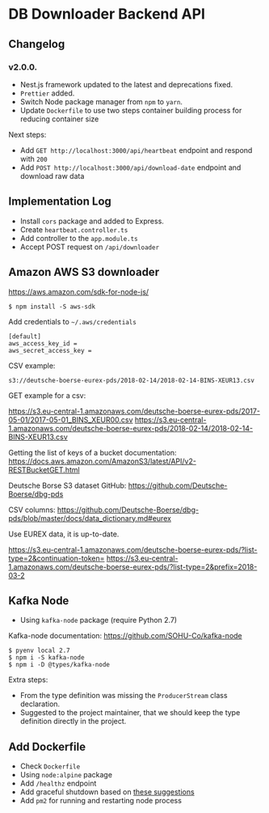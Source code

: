 # DB Downloader Backend API

## Changelog

### v2.0.0.

- Nest.js framework updated to the latest and deprecations fixed.
- `Prettier` added.
- Switch Node package manager from `npm` to `yarn`.
- Update `Dockerfile` to use two steps container building process for reducing container size

Next steps:

- Add `GET http://localhost:3000/api/heartbeat` endpoint and respond with `200`
- Add `POST http://localhost:3000/api/download-date` endpoint and download raw data

## Implementation Log

- Install `cors` package and added to Express.
- Create `heartbeat.controller.ts`
- Add controller to the `app.module.ts`
- Accept POST request on `/api/downloader`

## Amazon AWS S3 downloader

https://aws.amazon.com/sdk-for-node-js/

```
$ npm install -S aws-sdk
```

Add credentials to `~/.aws/credentials`

```
[default]
aws_access_key_id =
aws_secret_access_key =
```

CSV example:

`s3://deutsche-boerse-eurex-pds/2018-02-14/2018-02-14-BINS-XEUR13.csv`

GET example for a csv:

https://s3.eu-central-1.amazonaws.com/deutsche-boerse-eurex-pds/2017-05-01/2017-05-01_BINS_XEUR00.csv
https://s3.eu-central-1.amazonaws.com/deutsche-boerse-eurex-pds/2018-02-14/2018-02-14-BINS-XEUR13.csv

Getting the list of keys of a bucket documentation: https://docs.aws.amazon.com/AmazonS3/latest/API/v2-RESTBucketGET.html

Deutsche Borse S3 dataset GitHub: https://github.com/Deutsche-Boerse/dbg-pds

CSV columns: https://github.com/Deutsche-Boerse/dbg-pds/blob/master/docs/data_dictionary.md#eurex

Use EUREX data, it is up-to-date.

https://s3.eu-central-1.amazonaws.com/deutsche-boerse-eurex-pds/?list-type=2&continuation-token=
https://s3.eu-central-1.amazonaws.com/deutsche-boerse-eurex-pds/?list-type=2&prefix=2018-03-2

## Kafka Node

- Using `kafka-node` package (require Python 2.7)

Kafka-node documentation: https://github.com/SOHU-Co/kafka-node

```
$ pyenv local 2.7
$ npm i -S kafka-node
$ npm i -D @types/kafka-node
```

Extra steps:

- From the type definition was missing the `ProducerStream` class declaration.
- Suggested to the project maintainer, that we should keep the type definition directly in the project.

## Add Dockerfile

- Check `Dockerfile`
- Using `node:alpine` package
- Add `/healthz` endpoint
- Add graceful shutdown based on [these suggestions](https://github.com/BretFisher/node-docker-good-defaults)
- Add `pm2` for running and restarting node process
